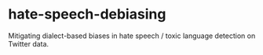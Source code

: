 # hate-speech-debiasing
Mitigating dialect-based biases in hate speech / toxic language detection on Twitter data.
